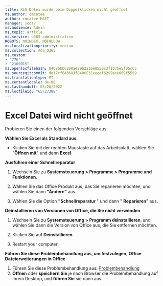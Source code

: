 ```yaml
---
title: XLS-Datei wurde beim Doppelklicken nicht geöffnet
ms.author: cmcatee
author: cmcatee-MSFT
manager: scotv
ms.audience: Admin
ms.topic: article
ms.service: o365-administration
ROBOTS: NOINDEX, NOFOLLOW
ms.localizationpriority: medium
ms.collection: Adm_O365
ms.custom:
- "776"
- "2100015"
ms.openlocfilehash: 04686bb6208ae29b2216e8550c3f107be5f05c65
ms.sourcegitcommit: de17cf643683f8406831eecaf6299ace609f5599
ms.translationtype: MT
ms.contentlocale: de-DE
ms.lasthandoff: 05/26/2022
ms.locfileid: "65727388"
---
```

# <a name="excel-file-doesnt-open"></a>Excel Datei wird nicht geöffnet

Probieren Sie einen der folgenden Vorschläge aus:

**Wählen Sie Excel als Standard aus.**

* Klicken Sie mit der rechten Maustaste auf das Arbeitsblatt, wählen Sie "**Öffnen mit**" und dann **Excel**

**Ausführen einer Schnellreparatur**

1. Wechseln Sie zu **Systemsteuerung > Programme > Programme und Funktionen**.

2. Wählen Sie das Office Produkt aus, das Sie reparieren möchten, und wählen Sie dann **"Ändern"** aus.

3. Wählen Sie die Option **"Schnellreparatur** " und dann " **Reparieren**" aus.

**Deinstallieren von Versionen von Office, die Sie nicht verwenden**

1. Wechseln Sie zu **Systemsteuerung > Programm deinstallieren**, und wählen Sie dann die Version von Office aus, die Sie entfernen möchten.

2. Klicken Sie auf **Deinstallieren**.

3. Restart your computer.

**Führen Sie diese Problembehandlung aus, um festzulegen, Office Dateierweiterungen in Office**

1. Führen Sie diese Problembehandlung aus: [Problembehandlung](https://www.microsoft.com/download/details.aspx?id=55948)
2. **Öffnen** oder **speichern Sie** je nach Browser die Problembehandlung auf Ihrem Desktop, und **führen Sie** sie dann aus.
